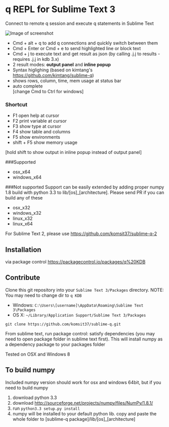 # q REPL for Sublime Text 3
Connect to remote q session and execute q statements in Sublime Text

![Image of screenshot](https://github.com/komsit37/sublime-q/blob/master/resources/showcase.gif)
* Cmd + alt + q to add q connections and quickly switch between them
* Cmd + Enter or Cmd + e to send highlighted line or block text  
* Cmd + j to execute text and get result as json (by calling .j.j to results - requires .j.j in kdb 3.x)
* 2 result modes: **output panel** and **inline popup**
* Syntax higlighing (based on kimtang's https://github.com/kimtang/sublime-q)  
* shows rows, column, time, mem usage at status bar  
* auto complete  
[change Cmd to Ctrl for windows]

### Shortcut 
<ul>
<li>F1 open help at cursor</li>
<li>F2 print variable at cursor</li>
<li>F3 show type at cursor</li>
<li>F4 show table and columns</li>
<li>F5 show environments</li>
<li>shift + F5 show memory usage</li>
</ul>  
[hold shift to show output in inline popup instead of output panel]

###Supported
* osx_x64
* windows_x64

###Not supported
Support can be easily extended by adding proper numpy 1.8 build with python 3.3 to lib/[os]_[architecture]. Please send PR if you can build any of these
* osx_x32
* windows_x32
* linux_x32
* linux_x64

For Sublime Text 2, please use https://github.com/komsit37/sublime-q-2

## Installation
via package control https://packagecontrol.io/packages/q%20KDB


## Contribute

Clone this git repository into your `Sublime Text 3/Packages` directory.
NOTE: You may need to change dir to `q KDB`

* Windows: `C:\Users\[username]\AppData\Roaming\Sublime Text 3\Packages`
* OS X: `~/Library/Application Support/Sublime Text 3/Packages`

```
git clone https://github.com/komsit37/sublime-q.git
```
From sublime text, run package control: satisfy dependencies (you may need to open package folder in sublime text first). This will install numpy as a dependency package to your packages folder

Tested on OSX and Windows 8


## To build numpy
Included numpy version should work for osx and windows 64bit, but if you need to build numpy

1. download python 3.3
2. download http://sourceforge.net/projects/numpy/files/NumPy/1.8.1/
3. run `python3.3 setup.py install`
4. numpy will be installed to your default python lib. copy and paste the whole folder to [sublime-q package]/lib/[os]_[architecture]

